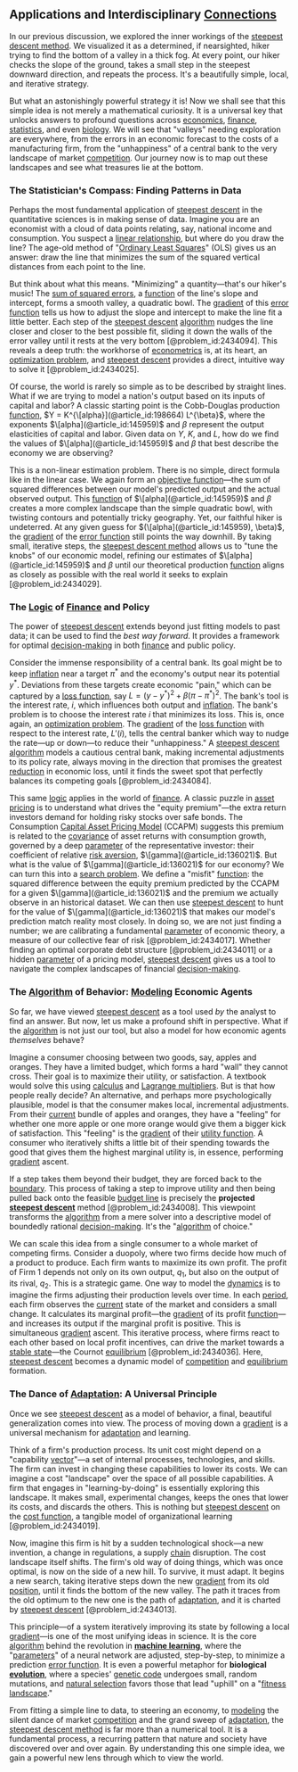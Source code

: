 ## Applications and Interdisciplinary [Connections](@article_id:193345)

In our previous discussion, we explored the inner workings of the [steepest descent method](@article_id:139954). We visualized it as a determined, if nearsighted, hiker trying to find the bottom of a valley in a thick fog. At every point, our hiker checks the slope of the ground, takes a small step in the steepest downward direction, and repeats the process. It's a beautifully simple, local, and iterative strategy.

But what an astonishingly powerful strategy it is! Now we shall see that this simple idea is not merely a mathematical curiosity. It is a universal key that unlocks answers to profound questions across [economics](@article_id:271560), [finance](@article_id:144433), [statistics](@article_id:260282), and even [biology](@article_id:276078). We will see that "valleys" needing exploration are everywhere, from the errors in an economic forecast to the costs of a manufacturing firm, from the "unhappiness" of a central bank to the very landscape of market [competition](@article_id:145031). Our journey now is to map out these landscapes and see what treasures lie at the bottom.

### The Statistician's Compass: Finding Patterns in Data

Perhaps the most fundamental application of [steepest descent](@article_id:141364) in the quantitative sciences is in making sense of data. Imagine you are an economist with a cloud of data points relating, say, national income and consumption. You suspect a [linear relationship](@article_id:267386), but where do you draw the line? The age-old method of "[Ordinary Least Squares](@article_id:136627)" (OLS) gives us an answer: draw the line that minimizes the sum of the squared vertical distances from each point to the line.

But think about what this means. "Minimizing" a quantity—that's our hiker's music! The [sum of squared errors](@article_id:148805), a [function](@article_id:141001) of the line's slope and intercept, forms a smooth valley, a quadratic bowl. The [gradient](@article_id:136051) of this [error function](@article_id:175775) tells us how to adjust the slope and intercept to make the line fit a little better. Each step of the [steepest descent](@article_id:141364) [algorithm](@article_id:267625) nudges the line closer and closer to the best possible fit, sliding it down the walls of the error valley until it rests at the very bottom [@problem_id:2434094]. This reveals a deep truth: the workhorse of [econometrics](@article_id:140495) is, at its heart, an [optimization problem](@article_id:266255), and [steepest descent](@article_id:141364) provides a direct, intuitive way to solve it [@problem_id:2434025].

Of course, the world is rarely so simple as to be described by straight lines. What if we are trying to model a nation's output based on its inputs of capital and labor? A classic starting point is the Cobb-Douglas production [function](@article_id:141001), $Y = K^{\[alpha}](@article_id:198664) L^{\beta}$, where the exponents $\[alpha](@article_id:145959)$ and $\beta$ represent the output elasticities of capital and labor. Given data on $Y$, $K$, and $L$, how do we find the values of $\[alpha](@article_id:145959)$ and $\beta$ that best describe the economy we are observing?

This is a non-linear estimation problem. There is no simple, direct formula like in the linear case. We again form an [objective function](@article_id:266769)—the sum of squared differences between our model's predicted output and the actual observed output. This [function](@article_id:141001) of $\[alpha](@article_id:145959)$ and $\beta$ creates a more complex landscape than the simple quadratic bowl, with twisting contours and potentially tricky geography. Yet, our faithful hiker is undeterred. At any given guess for $(\[alpha](@article_id:145959), \beta)$, the [gradient](@article_id:136051) of the [error function](@article_id:175775) still points the way downhill. By taking small, iterative steps, the [steepest descent method](@article_id:139954) allows us to "tune the knobs" of our economic model, refining our estimates of $\[alpha](@article_id:145959)$ and $\beta$ until our theoretical production [function](@article_id:141001) aligns as closely as possible with the real world it seeks to explain [@problem_id:2434029].

### The [Logic](@article_id:266330) of [Finance](@article_id:144433) and Policy

The power of [steepest descent](@article_id:141364) extends beyond just fitting models to past data; it can be used to find the *best way forward*. It provides a framework for optimal [decision-making](@article_id:137659) in both [finance](@article_id:144433) and public policy.

Consider the immense responsibility of a central bank. Its goal might be to keep [inflation](@article_id:160710) near a target $\pi^*$ and the economy's output near its potential $y^*$. Deviations from these targets create economic "pain," which can be captured by a [loss function](@article_id:136290), say $L = (y - y^*)^2 + \beta (\pi - \pi^*)^2$. The bank's tool is the interest rate, $i$, which influences both output and [inflation](@article_id:160710). The bank's problem is to choose the interest rate $i$ that minimizes its loss. This is, once again, an [optimization problem](@article_id:266255). The [gradient](@article_id:136051) of the [loss function](@article_id:136290) with respect to the interest rate, $L'(i)$, tells the central banker which way to nudge the rate—up or down—to reduce their "unhappiness." A [steepest descent](@article_id:141364) [algorithm](@article_id:267625) models a cautious central bank, making incremental adjustments to its policy rate, always moving in the direction that promises the greatest [reduction](@article_id:270164) in economic loss, until it finds the sweet spot that perfectly balances its competing goals [@problem_id:2434084].

This same [logic](@article_id:266330) applies in the world of [finance](@article_id:144433). A classic puzzle in [asset pricing](@article_id:143933) is to understand what drives the "equity premium"—the extra return investors demand for holding risky stocks over safe bonds. The Consumption [Capital Asset Pricing Model](@article_id:143767) (CCAPM) suggests this premium is related to the [covariance](@article_id:151388) of asset returns with consumption growth, governed by a deep [parameter](@article_id:174151) of the representative investor: their coefficient of relative [risk aversion](@article_id:136912), $\[gamma](@article_id:136021)$. But what is the value of $\[gamma](@article_id:136021)$ for our economy? We can turn this into a [search problem](@article_id:269942). We define a "misfit" [function](@article_id:141001): the squared difference between the equity premium predicted by the CCAPM for a given $\[gamma](@article_id:136021)$ and the premium we actually observe in an historical dataset. We can then use [steepest descent](@article_id:141364) to hunt for the value of $\[gamma](@article_id:136021)$ that makes our model's prediction match reality most closely. In doing so, we are not just finding a number; we are calibrating a fundamental [parameter](@article_id:174151) of economic theory, a measure of our collective fear of risk [@problem_id:2434017]. Whether finding an optimal corporate debt structure [@problem_id:2434011] or a hidden [parameter](@article_id:174151) of a pricing model, [steepest descent](@article_id:141364) gives us a tool to navigate the complex landscapes of financial [decision-making](@article_id:137659).

### The [Algorithm](@article_id:267625) of Behavior: [Modeling](@article_id:268079) Economic Agents

So far, we have viewed [steepest descent](@article_id:141364) as a tool used *by* the analyst to find an answer. But now, let us make a profound shift in perspective. What if the [algorithm](@article_id:267625) is not just our tool, but also a model for how economic agents *themselves* behave?

Imagine a consumer choosing between two goods, say, apples and oranges. They have a limited budget, which forms a hard "wall" they cannot cross. Their goal is to maximize their utility, or satisfaction. A textbook would solve this using [calculus](@article_id:145546) and [Lagrange multipliers](@article_id:142202). But is that how people really decide? An alternative, and perhaps more psychologically plausible, model is that the consumer makes local, incremental adjustments. From their [current](@article_id:270029) bundle of apples and oranges, they have a "feeling" for whether one more apple or one more orange would give them a bigger kick of satisfaction. This "feeling" is the [gradient](@article_id:136051) of their [utility function](@article_id:137313). A consumer who iteratively shifts a little bit of their spending towards the good that gives them the highest marginal utility is, in essence, performing [gradient](@article_id:136051) ascent.

If a step takes them beyond their budget, they are forced back to the [boundary](@article_id:158527). This process of taking a step to improve utility and then being pulled back onto the feasible [budget line](@article_id:146112) is precisely the **projected [steepest descent](@article_id:141364)** method [@problem_id:2434008]. This viewpoint transforms the [algorithm](@article_id:267625) from a mere solver into a descriptive model of boundedly rational [decision-making](@article_id:137659). It's the "[algorithm](@article_id:267625) of choice."

We can scale this idea from a single consumer to a whole market of competing firms. Consider a duopoly, where two firms decide how much of a product to produce. Each firm wants to maximize its own profit. The profit of Firm 1 depends not only on its own output, $q_1$, but also on the output of its rival, $q_2$. This is a strategic game. One way to model the [dynamics](@article_id:163910) is to imagine the firms adjusting their production levels over time. In each [period](@article_id:169165), each firm observes the [current](@article_id:270029) state of the market and considers a small change. It calculates its marginal profit—the [gradient](@article_id:136051) of its profit [function](@article_id:141001)—and increases its output if the marginal profit is positive. This is simultaneous [gradient](@article_id:136051) ascent. This iterative process, where firms react to each other based on local profit incentives, can drive the market towards a [stable state](@article_id:176509)—the Cournot [equilibrium](@article_id:144554) [@problem_id:2434036]. Here, [steepest descent](@article_id:141364) becomes a dynamic model of [competition](@article_id:145031) and [equilibrium](@article_id:144554) formation.

### The Dance of [Adaptation](@article_id:154009): A Universal Principle

Once we see [steepest descent](@article_id:141364) as a model of behavior, a final, beautiful generalization comes into view. The process of moving down a [gradient](@article_id:136051) is a universal mechanism for [adaptation](@article_id:154009) and learning.

Think of a firm's production process. Its unit cost might depend on a "capability [vector](@article_id:176819)"—a set of internal processes, technologies, and skills. The firm can invest in changing these capabilities to lower its costs. We can imagine a cost "landscape" over the space of all possible capabilities. A firm that engages in "learning-by-doing" is essentially exploring this landscape. It makes small, experimental changes, keeps the ones that lower its costs, and discards the others. This is nothing but [steepest descent](@article_id:141364) on the [cost function](@article_id:138187), a tangible model of organizational learning [@problem_id:2434019].

Now, imagine this firm is hit by a sudden technological shock—a new invention, a change in regulations, a supply [chain](@article_id:267135) disruption. The cost landscape itself shifts. The firm's old way of doing things, which was once optimal, is now on the side of a new hill. To survive, it must adapt. It begins a new search, taking iterative steps down the new [gradient](@article_id:136051) from its old [position](@article_id:167295), until it finds the bottom of the new valley. The path it traces from the old optimum to the new one is the path of [adaptation](@article_id:154009), and it is charted by [steepest descent](@article_id:141364) [@problem_id:2434013].

This principle—of a system iteratively improving its state by following a local [gradient](@article_id:136051)—is one of the most unifying ideas in science. It is the core [algorithm](@article_id:267625) behind the revolution in **[machine learning](@article_id:139279)**, where the "[parameters](@article_id:173606)" of a neural network are adjusted, step-by-step, to minimize a prediction [error function](@article_id:175775). It is even a powerful metaphor for **biological [evolution](@article_id:143283)**, where a species' [genetic code](@article_id:146289) undergoes small, random mutations, and [natural selection](@article_id:140563) favors those that lead "uphill" on a "[fitness landscape](@article_id:147344)."

From fitting a simple line to data, to steering an economy, to [modeling](@article_id:268079) the silent dance of market [competition](@article_id:145031) and the grand sweep of [adaptation](@article_id:154009), the [steepest descent method](@article_id:139954) is far more than a numerical tool. It is a fundamental process, a recurring pattern that nature and society have discovered over and over again. By understanding this one simple idea, we gain a powerful new lens through which to view the world.
